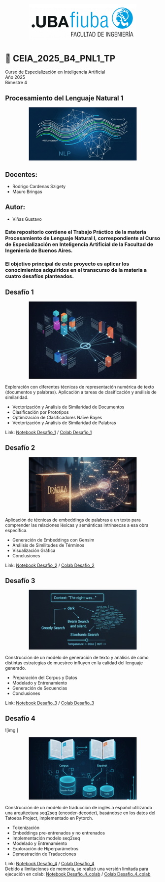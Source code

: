 <p align="center">
  <img src="./images/logoFIUBA.png" width="350" title="FIUBA" alt="Logo FIUBA">
</p>


# 🤖 CEIA_2025_B4_PNL1_TP

Curso de Especialización en Inteligencia Artificial  
Año 2025  
Bimestre 4  

## Procesamiento del Lenguaje Natural 1  

<p align="center">
  <img src="./images/npl.png" width="350" title="FIUBA" alt="Logo FIUBA">
</p>

## Docentes:
* Rodrigo Cardenas Szigety
* Mauro Bringas

## Autor:
* Viñas Gustavo


### Este repositorio contiene el Trabajo Práctico de la materia Procesamiento de Lenguaje Natural I, correspondiente al Curso de Especialización en Inteligencia Artificial de la Facultad de Ingeniería de Buenos Aires.

### El objetivo principal de este proyecto es aplicar los conocimientos adquiridos en el transcurso de la materia a cuatro desafíos planteados.


## Desafío 1
<p align="center">
  <img src="./images/Desafio_1.png" width="350" title="FIUBA" alt="Desafío 1">
</p>

Exploración con diferentes técnicas de representación numérica de texto (documentos y palabras). Aplicación a tareas de clasificación y análisis de similaridad.
* Vectorización y Análisis de Similaridad de Documentos
* Clasificación por Prototipos
* Optimización de Clasificadores Naïve Bayes
* Vectorización y Análisis de Similaridad de Palabras

Link: [Notebook Desafio_1](Desafio_1.ipynb) / [Colab Desafio_1](https://colab.research.google.com/github/gjmv/CEIA_2025_B4_PNL1_TP/blob/main/Desafio_1.ipynb)


## Desafío 2
<p align="center">
  <img src="./images/Desafio_2.png" width="350" title="FIUBA" alt="Desafío 2">
</p>

Aplicación de técnicas de embeddings de palabras a un texto para comprender las relaciones léxicas y semánticas intrínsecas a esa obra específica.
* Generación de Embeddings con Gensim
* Análisis de Similitudes de Términos
* Visualización Gráfica
* Conclusiones

Link: [Notebook Desafio_2](Desafio_2.ipynb) / [Colab Desafio_2](https://colab.research.google.com/github/gjmv/CEIA_2025_B4_PNL1_TP/blob/main/Desafio_2.ipynb)


## Desafío 3
<p align="center">
  <img src="./images/Desafio_3.png" width="350" title="FIUBA" alt="Desafío 3">
</p>

Construcción de un modelo de generación de texto y análisis de cómo distintas estrategias de muestreo influyen en la calidad del lenguaje generado.
* Preparación del Corpus y Datos
* Modelado y Entrenamiento
* Generación de Secuencias
* Conclusiones

Link: [Notebook Desafio_3](Desafio_3.ipynb) / [Colab Desafio_3](https://colab.research.google.com/github/gjmv/CEIA_2025_B4_PNL1_TP/blob/main/Desafio_3.ipynb)


## Desafío 4
![img ]
<p align="center">
  <img src="./images/Desafio_4.png" width="350" title="FIUBA" alt="Desafío 4">
</p>

Construcción de un modelo de traducción de inglés a español utilizando una arquitectura seq2seq (encoder-decoder), basándose en los datos del Tatoeba Project, implementado en Pytorch.
* Tokenización
* Embeddings pre-entrenados y no entrenados
* Implementación modelo seq2seq
* Modelado y Entrenamiento
* Exploración de Hiperparámetros
* Demostración de Traducciones

Link: [Notebook Desafio_4](Desafio_4.ipynb) / [Colab Desafio_4](https://colab.research.google.com/github/gjmv/CEIA_2025_B4_PNL1_TP/blob/main/Desafio_4.ipynb)  
Debido a limitaciones de memoria, se realizó una versión limitada para ejecución en colab: [Notebook Desafio_4_colab](Desafio_4_colab.ipynb) / [Colab Desafio_4_colab](https://colab.research.google.com/github/gjmv/CEIA_2025_B4_PNL1_TP/blob/main/Desafio_4_colab.ipynb)

